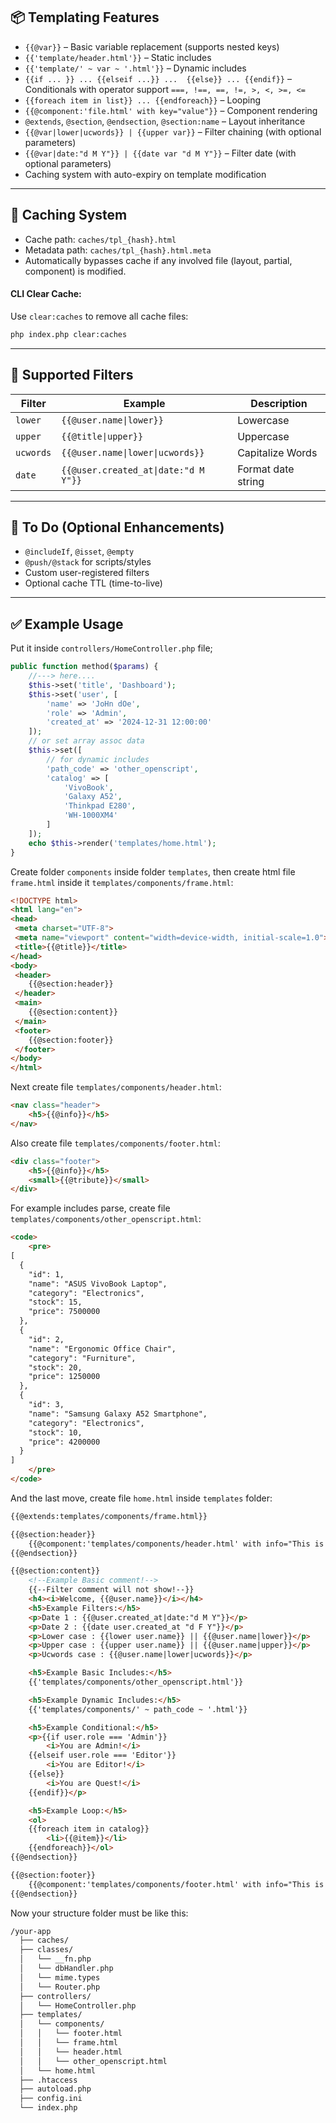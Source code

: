 
## 📦 Templating Features

- `{{@var}}` – Basic variable replacement (supports nested keys)
- `{{'template/header.html'}}` – Static includes
- `{{'template/' ~ var ~ '.html'}}` – Dynamic includes
- `{{if ... }} ... {{elseif ...}} ...  {{else}} ... {{endif}}` – Conditionals with operator support `===, !==, ==, !=, >, <, >=, <=`
- `{{foreach item in list}} ... {{endforeach}}` – Looping
- `{{@component:'file.html' with key="value"}}` – Component rendering
- `@extends`, `@section`, `@endsection`, `@section:name` – Layout inheritance
- `{{@var|lower|ucwords}} | {{upper var}}` – Filter chaining (with optional parameters)
- `{{@var|date:"d M Y"}} | {{date var "d M Y"}}` – Filter date (with optional parameters)
- Caching system with auto-expiry on template modification

---

## 💾 Caching System

- Cache path: `caches/tpl_{hash}.html`
- Metadata path: `caches/tpl_{hash}.html.meta`
- Automatically bypasses cache if any involved file (layout, partial, component) is modified.

#### CLI Clear Cache:
Use `clear:caches` to remove all cache files:
```bash
php index.php clear:caches
```
---

## 🧩 Supported Filters
| Filter     | Example                             | Description                  |
|------------|-------------------------------------|------------------------------|
| `lower`    | `{{@user.name\|lower}}`             | Lowercase                    |
| `upper`    | `{{@title\|upper}}`                 | Uppercase                    |
| `ucwords`  | `{{@user.name\|lower\|ucwords}}`    | Capitalize Words             |
| `date`     | `{{@user.created_at\|date:"d M Y"}}`| Format date string           |

---

## 📌 To Do (Optional Enhancements)
- `@includeIf`, `@isset`, `@empty`
- `@push/@stack` for scripts/styles
- Custom user-registered filters
- Optional cache TTL (time-to-live)

---

## ✅ Example Usage
Put it inside `controllers/HomeController.php` file;
```php
public function method($params) {
    //---> here....
    $this->set('title', 'Dashboard');
    $this->set('user', [
        'name' => 'JoHn dOe',
        'role' => 'Admin',
        'created_at' => '2024-12-31 12:00:00'
    ]);
    // or set array assoc data
    $this->set([
        // for dynamic includes
        'path_code' => 'other_openscript',
        'catalog' => [
            'VivoBook',
            'Galaxy A52',
            'Thinkpad E280',
            'WH-1000XM4'
        ]
    ]);        
    echo $this->render('templates/home.html');
}
```
Create folder `components` inside folder `templates`, then create html file `frame.html` inside it  `templates/components/frame.html`:
```html
<!DOCTYPE html>
<html lang="en">
<head>
 <meta charset="UTF-8">
 <meta name="viewport" content="width=device-width, initial-scale=1.0">
 <title>{{@title}}</title>
</head>
<body>
 <header>
    {{@section:header}}
 </header>
 <main>
    {{@section:content}}
 </main>
 <footer>
    {{@section:footer}}
 </footer>
</body>
</html>
```
Next create file `templates/components/header.html`:
```html
<nav class="header">
    <h5>{{@info}}</h5>
</nav>
```
Also create file `templates/components/footer.html`:
```html
<div class="footer">
    <h5>{{@info}}</h5>
    <small>{{@tribute}}</small>
</div>
```
For example includes parse, create file `templates/components/other_openscript.html`:
```html
<code>
    <pre>
[
  {
    "id": 1,
    "name": "ASUS VivoBook Laptop",
    "category": "Electronics",
    "stock": 15,
    "price": 7500000
  },
  {
    "id": 2,
    "name": "Ergonomic Office Chair",
    "category": "Furniture",
    "stock": 20,
    "price": 1250000
  },
  {
    "id": 3,
    "name": "Samsung Galaxy A52 Smartphone",
    "category": "Electronics",
    "stock": 10,
    "price": 4200000
  }
]
    </pre>
</code>
```

And the last move, create file `home.html` inside `templates` folder:
```html
{{@extends:templates/components/frame.html}}

{{@section:header}}
    {{@component:'templates/components/header.html' with info="This is Header"}}
{{@endsection}}

{{@section:content}}
    <!--Example Basic comment!-->
    {{--Filter comment will not show!--}}
    <h4><i>Welcome, {{@user.name}}</i></h4>
    <h5>Example Filters:</h5>
    <p>Date 1 : {{@user.created_at|date:"d M Y"}}</p>
    <p>Date 2 : {{date user.created_at "d F Y"}}</p>
    <p>Lower case : {{lower user.name}} || {{@user.name|lower}}</p>
    <p>Upper case : {{upper user.name}} || {{@user.name|upper}}</p>
    <p>Ucwords case : {{@user.name|lower|ucwords}}</p>

    <h5>Example Basic Includes:</h5>
    {{'templates/components/other_openscript.html'}}

    <h5>Example Dynamic Includes:</h5>
    {{'templates/components/' ~ path_code ~ '.html'}}

    <h5>Example Conditional:</h5>
    <p>{{if user.role === 'Admin'}}
        <i>You are Admin!</i>
    {{elseif user.role === 'Editor'}}
        <i>You are Editor!</i>
    {{else}}
        <i>You are Quest!</i>
    {{endif}}</p>

    <h5>Example Loop:</h5>
    <ol>
    {{foreach item in catalog}}
        <li>{{@item}}</li>
    {{endforeach}}</ol>
{{@endsection}}

{{@section:footer}}
    {{@component:'templates/components/footer.html' with info="This is Footer" tribute="© 2025 App iniStyle"}}
{{@endsection}}
```
Now your structure folder must be like this:
```txt
/your-app
  ├── caches/
  ├── classes/
  │   └── __fn.php
  │   └── dbHandler.php
  │   └── mime.types
  │   └── Router.php
  ├── controllers/
  │   └── HomeController.php
  ├── templates/
  │   └── components/
  │   │   └── footer.html
  │   │   └── frame.html
  │   │   └── header.html
  │   │   └── other_openscript.html
  │   └── home.html
  ├── .htaccess
  ├── autoload.php
  ├── config.ini
  └── index.php
```


